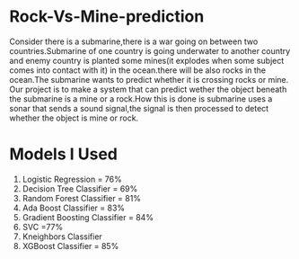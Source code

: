 # Rock-Vs-Mine-prediction<br>
Consider there is a submarine,there is a war going on between two countries.Submarine of one country is going underwater to another country and enemy country is planted some mines(it explodes when some subject comes into contact with it) in the ocean.there will be also rocks in the ocean.The submarine wants to predict whether it is crossing rocks or mine. Our project is to make a system that can predict wether the object beneath the submarine is a mine or a rock.How this is done is submarine uses a sonar that sends a sound signal,the signal is then processed to detect whether the object is mine or rock.
# Models I Used<br>
1) Logistic Regression   =    76%
2) Decision Tree Classifier  =  69%
3) Random Forest Classifier  =  81%
4) Ada Boost Classifier =  83%
5) Gradient Boosting Classifier = 84%
6)  SVC  =77%
7) Kneighbors Classifier  
8) XGBoost Classifier = 85%
